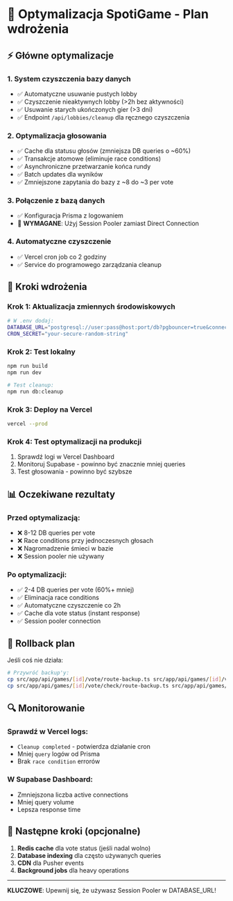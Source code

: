 # 🚀 Optymalizacja SpotiGame - Plan wdrożenia

## ⚡ Główne optymalizacje

### 1. **System czyszczenia bazy danych**
- ✅ Automatyczne usuwanie pustych lobby
- ✅ Czyszczenie nieaktywnych lobby (>2h bez aktywności)  
- ✅ Usuwanie starych ukończonych gier (>3 dni)
- ✅ Endpoint `/api/lobbies/cleanup` dla ręcznego czyszczenia

### 2. **Optymalizacja głosowania**
- ✅ Cache dla statusu głosów (zmniejsza DB queries o ~60%)
- ✅ Transakcje atomowe (eliminuje race conditions)
- ✅ Asynchroniczne przetwarzanie końca rundy
- ✅ Batch updates dla wyników
- ✅ Zmniejszone zapytania do bazy z ~8 do ~3 per vote

### 3. **Połączenie z bazą danych**
- ✅ Konfiguracja Prisma z logowaniem
- 🔧 **WYMAGANE**: Użyj Session Pooler zamiast Direct Connection

### 4. **Automatyczne czyszczenie**
- ✅ Vercel cron job co 2 godziny
- ✅ Service do programowego zarządzania cleanup

## 🔧 Kroki wdrożenia

### Krok 1: Aktualizacja zmiennych środowiskowych
```bash
# W .env dodaj:
DATABASE_URL="postgresql://user:pass@host:port/db?pgbouncer=true&connection_limit=1"
CRON_SECRET="your-secure-random-string"
```

### Krok 2: Test lokalny
```bash
npm run build
npm run dev

# Test cleanup:
npm run db:cleanup
```

### Krok 3: Deploy na Vercel
```bash
vercel --prod
```

### Krok 4: Test optymalizacji na produkcji
1. Sprawdź logi w Vercel Dashboard
2. Monitoruj Supabase - powinno być znacznie mniej queries
3. Test głosowania - powinno być szybsze

## 📊 Oczekiwane rezultaty

### Przed optymalizacją:
- ❌ 8-12 DB queries per vote
- ❌ Race conditions przy jednoczesnych głosach
- ❌ Nagromadzenie śmieci w bazie
- ❌ Session pooler nie używany

### Po optymalizacji:
- ✅ 2-4 DB queries per vote (60%+ mniej)
- ✅ Eliminacja race conditions
- ✅ Automatyczne czyszczenie co 2h
- ✅ Cache dla vote status (instant response)
- ✅ Session pooler connection

## 🚨 Rollback plan

Jeśli coś nie działa:
```bash
# Przywróć backup'y:
cp src/app/api/games/[id]/vote/route-backup.ts src/app/api/games/[id]/vote/route.ts
cp src/app/api/games/[id]/vote/check/route-backup.ts src/app/api/games/[id]/vote/check/route.ts
```

## 🔍 Monitorowanie

### Sprawdź w Vercel logs:
- `Cleanup completed` - potwierdza działanie cron
- Mniej `query` logów od Prisma
- Brak `race condition` errorów

### W Supabase Dashboard:
- Zmniejszona liczba active connections
- Mniej query volume
- Lepsza response time

## 🎯 Następne kroki (opcjonalne)

1. **Redis cache** dla vote status (jeśli nadal wolno)
2. **Database indexing** dla często używanych queries
3. **CDN** dla Pusher events
4. **Background jobs** dla heavy operations

---

**KLUCZOWE**: Upewnij się, że używasz Session Pooler w DATABASE_URL!
